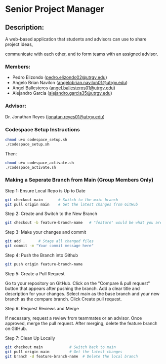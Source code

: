 # Senior Project Manager

## Description:
A web-based application that students and advisors can use to share project ideas,

communicate with each other, and to form teams with an assigned advisor.

### Members:
- Pedro Elizondo (pedro.elizondo02@utrgv.edu)
- Angelo Brian Navilon (angelobrian.navilon01@utrgv.edu)
- Angel Ballesteros (angel.ballesteros01@utrgv.edu)
- Alejandro Garcia (alejandro.garcia35@utrgv.edu)

### Advisor: 
Dr. Jonathan Reyes (jonatan.reyes01@utrgv.edu)

### Codespace Setup Instructions
```sh
chmod u+x codespace_setup.sh
./codespace_setup.sh
```
Then:
```sh
chmod u+x codespace_activate.sh
./codespace_activate.sh
```
### Making a Seperate Branch from Main (Group Members Only)
Step 1: Ensure Local Repo is Up to Date
```sh
git checkout main       # Switch to the main branch
git pull origin main    # Get the latest changes from GitHub
```
Step 2: Create and Switch to the New Branch
```sh
git checkout -b feature-branch-name   # "feature" would be what you are implementing
```
Step 3: Make your changes and commit
```sh
git add .      # Stage all changed files
git commit -m "Your commit message here"
```
Step 4: Push the Branch into Github
```sh
git push origin feature-branch-name
```
Step 5: Create a Pull Request

Go to your repository on GitHub.
Click on the "Compare & pull request" button that appears after pushing the branch.
Add a clear title and description for your changes.
Select main as the base branch and your new branch as the compare branch.
Click Create pull request.

Step 6: Request Reviews and Merge

If necessary, request a review from teammates or an advisor.
Once approved, merge the pull request.
After merging, delete the feature branch on GitHub.

Step 7: Clean Up Locally
```sh
git checkout main            # Switch back to main
git pull origin main         # Get the latest changes
git branch -d feature-branch-name  # Delete the local branch
```